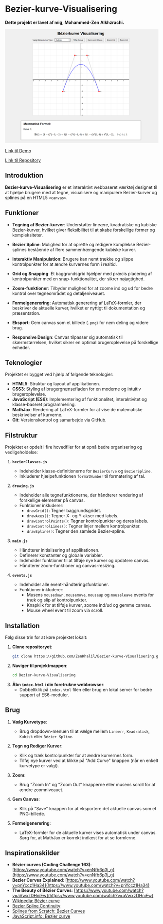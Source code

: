 # Bezier-kurve-Visualisering

**Dette projekt er lavet af mig, Mohammed-Zen Alkhzrachi.**

![Bezier-kurve-Visualisering Screenshot](image.png)

[Link til Demo](https://zenkhalil.github.io/Bezier-kurve-Visualisering/)

[Link til Repository](https://github.com/ZenKhalil/Bezier-kurve-Visualisering/)

## Introduktion

**Bezier-kurve-Visualisering** er et interaktivt webbaseret værktøj designet til at hjælpe brugere med at tegne, visualisere og manipulere Bezier-kurver og splines på en HTML5 `<canvas>`. 

## Funktioner

- **Tegning af Bezier-kurver**: Understøtter lineære, kvadratiske og kubiske Bezier-kurver, hvilket giver fleksibilitet til at skabe forskellige former og kompleksiteter.

- **Bezier Spline**: Mulighed for at oprette og redigere komplekse Bezier-splines bestående af flere sammenhængende kubiske kurver.

- **Interaktiv Manipulation**: Brugere kan nemt trække og slippe kontrolpunkter for at ændre kurvernes form i realtid.

- **Grid og Snapping**: Et baggrundsgrid hjælper med præcis placering af kontrolpunkter med en snap-funktionalitet, der sikrer nøjagtighed.

- **Zoom-funktioner**: Tilbyder mulighed for at zoome ind og ud for bedre kontrol over tegneområdet og detaljeniveauet.

- **Formelgenerering**: Automatisk generering af LaTeX-formler, der beskriver de aktuelle kurver, hvilket er nyttigt til dokumentation og præsentation.

- **Eksport**: Gem canvas som et billede (`.png`) for nem deling og videre brug.

- **Responsive Design**: Canvas tilpasser sig automatisk til skærmstørrelsen, hvilket sikrer en optimal brugeroplevelse på forskellige enheder.

## Teknologier

Projektet er bygget ved hjælp af følgende teknologier:

- **HTML5**: Struktur og layout af applikationen.
- **CSS3**: Styling af brugergrænsefladen for en moderne og intuitiv brugeroplevelse.
- **JavaScript (ES6)**: Implementering af funktionalitet, interaktivitet og klasse-baseret programmering.
- **MathJax**: Rendering af LaTeX-formler for at vise de matematiske beskrivelser af kurverne.
- **Git**: Versionskontrol og samarbejde via GitHub.

## Filstruktur

Projektet er opdelt i fire hovedfiler for at opnå bedre organisering og vedligeholdelse:

1. **`bezierClasses.js`**
   - Indeholder klasse-definitionerne for `BezierCurve` og `BezierSpline`.
   - Inkluderer hjælpefunktionen `formatNumber` til formatering af tal.

2. **`drawing.js`**
   - Indeholder alle tegnefunktionerne, der håndterer rendering af forskellige elementer på canvas.
   - Funktioner inkluderer:
     - `drawGrid()`: Tegner baggrundsgridet.
     - `drawAxes()`: Tegner X- og Y-akser med labels.
     - `drawControlPoints()`: Tegner kontrolpunkter og deres labels.
     - `drawControlLines()`: Tegner linjer mellem kontrolpunkter.
     - `drawSpline()`: Tegner den samlede Bezier-spline.

3. **`main.js`**
   - Håndterer initialisering af applikationen.
   - Definerer konstanter og globale variabler.
   - Indeholder funktioner til at tilføje nye kurver og opdatere canvas.
   - Håndterer zoom-funktioner og canvas-resizing.

4. **`events.js`**
   - Indeholder alle event-håndteringsfunktioner.
   - Funktioner inkluderer:
     - Musens `mousedown`, `mousemove`, `mouseup` og `mouseleave` events for træk og slip af kontrolpunkter.
     - Knapklik for at tilføje kurver, zoome ind/ud og gemme canvas.
     - Mouse wheel event til zoom via scroll.

## Installation

Følg disse trin for at køre projektet lokalt:

1. **Clone repositoryet**:
    ```bash
    git clone https://github.com/ZenKhalil/Bezier-kurve-Visualisering.git
    ```
2. **Naviger til projektmappen**:
    ```bash
    cd Bezier-kurve-Visualisering
    ```
3. **Åbn `index.html` i din foretrukne webbrowser**:
    - Dobbeltklik på `index.html` filen eller brug en lokal server for bedre support af ES6-moduler.

## Brug

1. **Vælg Kurvetype**:
   - Brug dropdown-menuen til at vælge mellem `Lineærr`, `Kvadratisk`, `Kubisk` eller `Bézier Spline`.

2. **Tegn og Rediger Kurver**:
   - Klik og træk kontrolpunkter for at ændre kurvernes form.
   - Tilføj nye kurver ved at klikke på "Add Curve" knappen (når en enkelt kurvetype er valgt).

3. **Zoom**:
   - Brug "Zoom In" og "Zoom Out" knapperne eller musens scroll for at ændre zoomniveauet.

4. **Gem Canvas**:
   - Klik på "Save" knappen for at eksportere det aktuelle canvas som et PNG-billede.

5. **Formelgenerering**:
   - LaTeX-formler for de aktuelle kurver vises automatisk under canvas. Sørg for, at MathJax er korrekt indlæst for at se formlerne.


## Inspirationskilder

- **Bézier curves (Coding Challenge 163)**: [https://www.youtube.com/watch?v=enNfb6p3j_g](https://www.youtube.com/watch?v=enNfb6p3j_g)
- **Bezier Curves Explained**: [https://www.youtube.com/watch?v=pnYccz1Ha34](https://www.youtube.com/watch?v=pnYccz1Ha34)
- **The Beauty of Bézier Curves**: [https://www.youtube.com/watch?v=aVwxzDHniEw](https://www.youtube.com/watch?v=aVwxzDHniEw)
- [Wikipedia: Bézier curve](https://en.wikipedia.org/wiki/B%C3%A9zier_curve)
- [Bezier Spline Continuity](https://www.csc.kth.se/~weinkauf/notes/beziersplinecontinuity.html)
- [Splines from Scratch: Bezier Curves](https://dev.to/ndesmic/splines-from-scratch-bezier-curves-1c1m)
- [JavaScript.info: Bezier curve](https://javascript.info/bezier-curve)

